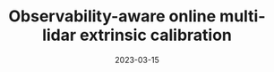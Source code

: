 ---
title: "Observability-aware online multi-lidar extrinsic calibration"
collection: publications
permalink: /publication/2023-03-15-online-calibration
excerpt: "Accurate and robust extrinsic calibration is necessary for deploying autonomous systems which need multiple sensors for perception. In this paper, we present a robust system for real-time extrinsic calibration of multiple lidars in vehicle base frame without the need for any fiducial markers or features. We base our approach on matching absolute GNSS and estimated lidar poses in real-time. Comparing rotation components allows us to improve the robustness of the solution than traditional least-square approach comparing translation components only. Additionally, instead of comparing all corresponding poses, we select poses comprising maximum mutual information based on our novel observability criteria. This allows us to identify a subset of the poses helpful for real-time calibration. We also provide stopping criteria for ensuring calibration completion. To validate our approach extensive tests were carried out on data collected using Scania test vehicles (7 sequences for a total of ~ 6.5 Km). The results presented in this paper show that our approach is able to accurately determine the extrinsic calibration for various combinations of sensor setups."
date: 2023-03-15
venue: 'IEEE RAL, To be presented in IROS'
paperurl: https://mrsandipandas.github.io/files/online-calibration.pdf
videourl: https://www.youtube.com/watch?v=aMWvWozBdrM
citation: 'Das, S., Klinteberg, L.A., Fallon, M. and Chatterjee, S., 2023. Observability-aware online multi-lidar extrinsic calibration. IEEE Robotics and Automation Letters.'
shortcitation: 'Das, S., Klinteberg, L.A., Fallon, M. and Chatterjee, S., in IEEE Robotics and Automation Letters, March 2023.'
---